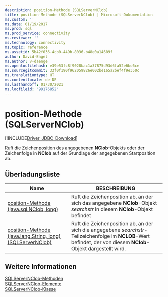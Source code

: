 ```yaml
---
description: position-Methode (SQLServerNClob)
title: position-Methode (SQLServerNClob) | Microsoft-Dokumentation
ms.custom: ''
ms.date: 01/19/2017
ms.prod: sql
ms.prod_service: connectivity
ms.reviewer: ''
ms.technology: connectivity
ms.topic: reference
ms.assetid: 5b42f036-4cb0-449b-8036-b48e0a14609f
author: David-Engel
ms.author: v-daenge
ms.openlocfilehash: e39e53fc8f9028bac1a37875d93d6fa52e6bd6ce
ms.sourcegitcommit: 33f0f190f962059826e002be165a2bef4f9e350c
ms.translationtype: HT
ms.contentlocale: de-DE
ms.lasthandoff: 01/30/2021
ms.locfileid: "99176852"
---
```

# <a name="position-method-sqlservernclob"></a>position-Methode (SQLServerNClob)
[!INCLUDE[Driver_JDBC_Download](../../../includes/driver_jdbc_download.md)]

  Ruft die Zeichenposition des angegebenen **NClob**-Objekts oder der Zeichenfolge in **NClob** auf der Grundlage der angegebenen Startposition ab.  
  
## <a name="overload-list"></a>Überladungsliste  
  
|Name|BESCHREIBUNG|  
|----------|-----------------|  
|[position-Methode &#40;java.sql.NClob, long&#41;](../../../connect/jdbc/reference/position-method-java-sql-nclob-long.md)|Ruft die Zeichenposition ab, an der sich das angegebene **NClob**-Objekt *searchstr* in diesem **NClob**-Objekt befindet|  
|[position-Methode &#40;java.lang.String, long&#41; &#40;SQLServerNClob&#41;](../../../connect/jdbc/reference/position-method-java-lang-string-long-sqlservernclob.md)|Ruft die Zeichenposition ab, an der sich die angegebene *searchstr*-Teilzeichenfolge im **NCLOB**-Wert befindet, der von diesem **NClob**-Objekt dargestellt wird.|  
  
## <a name="see-also"></a>Weitere Informationen  
 [SQLServerNClob-Methoden](../../../connect/jdbc/reference/sqlservernclob-methods.md)   
 [SQLServerNClob-Elemente](../../../connect/jdbc/reference/sqlservernclob-members.md)   
 [SQLServerNClob-Klasse](../../../connect/jdbc/reference/sqlservernclob-class.md)  
  
  
